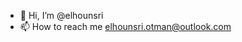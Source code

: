 - 👋 Hi, I’m @elhounsri
- 📫 How to reach me elhounsri.otman@outlook.com

<!---
elhounsri/elhounsri is a ✨ special ✨ repository because its `README.md` (this file) appears on your GitHub profile.
You can click the Preview link to take a look at your changes.
--->
